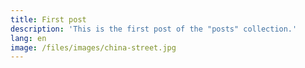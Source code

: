 ```yaml
---
title: First post
description: 'This is the first post of the "posts" collection.'
lang: en
image: /files/images/china-street.jpg
---
```


